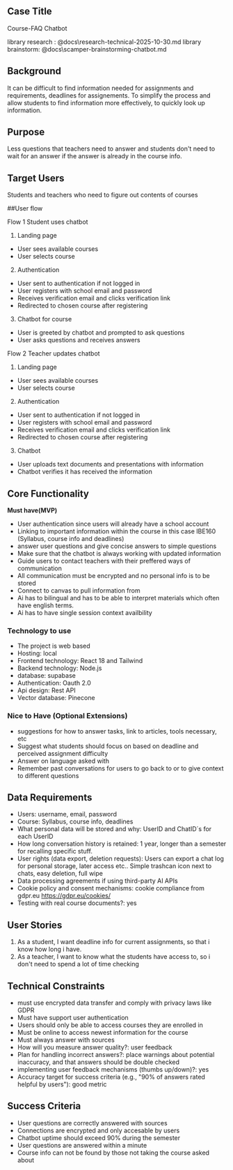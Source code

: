 ## Case Title
Course-FAQ Chatbot

library research : @docs\research-technical-2025-10-30.md
library brainstorm: @docs\scamper-brainstorming-chatbot.md

## Background
It can be difficult to find information needed for assignments and requirements, deadlines for assignements.
To simplify the process and allow students to find information more effectively, to quickly look up information.

## Purpose
Less questions that teachers need to answer and students don't need to wait for an answer if the answer is already in the course info.

## Target Users
Students and teachers who need to figure out contents of courses

##User flow

Flow 1 Student uses chatbot
1. Landing page
 * User sees available courses 
 * User selects course
2. Authentication
 * User sent to authentication if not logged in
 * User registers with school email and password
 * Receives verification email and clicks verification link
 * Redirected to chosen course after registering
3. Chatbot for course
 * User is greeted by chatbot and prompted to ask questions
 * User asks questions and receives answers


Flow 2 Teacher updates chatbot
1. Landing page
 * User sees available courses 
 * User selects course
2. Authentication
 * User sent to authentication if not logged in
 * User registers with school email and password
 * Receives verification email and clicks verification link
 * Redirected to chosen course after registering
3. Chatbot
 * User uploads text documents and presentations with information
 * Chatbot verifies it has received the information 


## Core Functionality

**Must have(MVP)**
- User authentication since users will already have a school account
- Linking to important information within the course in this case IBE160 (Syllabus, course info and deadlines)
- answer user questions and give concise answers to simple questions
- Make sure that the chatbot is always working with updated information
- Guide users to contact teachers with their preffered ways of communication
- All communication must be encrypted and no personal info is to be stored
- Connect to canvas to pull information from
- Ai has to bilingual and has to be able to interpret materials which often have english terms.
- Ai has to have single session context availbility

### Technology to use
- The project is web based
- Hosting: local
- Frontend technology: React 18 and Tailwind
- Backend technology: Node.js
- database: supabase
- Authentication: Oauth 2.0
- Api design: Rest API
- Vector database: Pinecone

### Nice to Have (Optional Extensions)
- suggestions for how to answer tasks, link to articles, tools necessary, etc
- Suggest what students should focus on based on deadline and perceived assignment difficulty
- Answer on language asked with
- Remember past conversations for users to go back to or to give context to different questions

## Data Requirements
- Users: username, email, password
- Course: Syllabus, course info, deadlines
- What personal data will be stored and why: UserID and ChatID´s for each UserID
- How long conversation history is retained: 1 year, longer than a semester for recalling specific stuff.
- User rights (data export, deletion requests): Users can export a chat log for personal storage, later access etc.. Simple trashcan icon next to chats, easy deletion, full wipe
- Data processing agreements if using third-party AI APIs
- Cookie policy and consent mechanisms: cookie compliance from gdpr.eu https://gdpr.eu/cookies/
- Testing with real course documents?: yes





## User Stories
1. As a student, I want deadline info for current assignments, so that i know how long i have.
2. As a teacher, I want to know what the students have access to, so i don't need to spend a lot of time checking

## Technical Constraints
- must use encrypted data transfer and comply with privacy laws like GDPR
- Must have support user authentication
- Users should only be able to access courses they are enrolled in
- Must be online to access newest information for the course
- Must always answer with sources 
- How will you measure answer quality?: user feedback
- Plan for handling incorrect answers?: place warnings about potential inaccuracy, and that answers should be double checked
- implementing user feedback mechanisms (thumbs up/down)?: yes
- Accuracy target for success criteria (e.g., "90% of answers rated helpful by users"): good metric


## Success Criteria
- User questions are correctly answered with sources
- Connections are encrypted and only accesable by users
- Chatbot uptime should exceed 90% during the semester
- User questions are answered within a minute
- Course info can not be found by those not taking the course asked about

